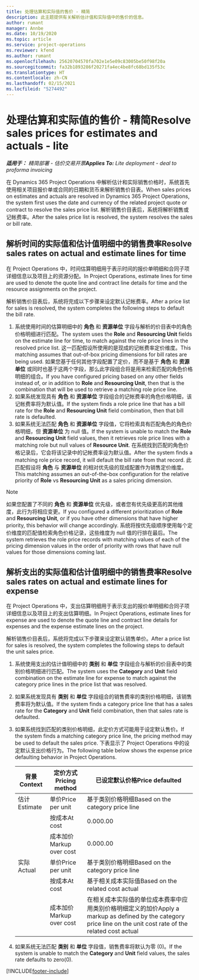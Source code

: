 ```yaml
---
title: 处理估算和实际值的售价 - 精简
description: 此主题提供有关解析估计值和实际值中的售价的信息。
author: rumant
manager: Annbe
ms.date: 10/19/2020
ms.topic: article
ms.service: project-operations
ms.reviewer: kfend
ms.author: rumant
ms.openlocfilehash: 25620704570fa702e1e5e09c83005be50f98f20a
ms.sourcegitcommit: fa32b1893286f20271fa4ec4be8fc68bd135f53c
ms.translationtype: HT
ms.contentlocale: zh-CN
ms.lasthandoff: 02/15/2021
ms.locfileid: "5274492"
---
```

# <a name="resolve-sales-prices-for-estimates-and-actuals---lite"></a><span data-ttu-id="96f5a-103">处理估算和实际值的售价 - 精简</span><span class="sxs-lookup"><span data-stu-id="96f5a-103">Resolve sales prices for estimates and actuals - lite</span></span>

<span data-ttu-id="96f5a-104">_**适用于：** 精简部署 - 估价交易开票_</span><span class="sxs-lookup"><span data-stu-id="96f5a-104">_**Applies To:** Lite deployment - deal to proforma invoicing_</span></span>

<span data-ttu-id="96f5a-105">在 Dynamics 365 Project Operations 中解析估计和实际销售价格时，系统首先使用相关项目报价单或合同的日期和货币来解析销售价目表。</span><span class="sxs-lookup"><span data-stu-id="96f5a-105">When sales prices on estimates and actuals are resolved in Dynamics 365 Project Operations, the system first uses the date and currency of the related project quote or contract to resolve the sales price list.</span></span> <span data-ttu-id="96f5a-106">解析销售价目表后，系统将解析销售或记帐费率。</span><span class="sxs-lookup"><span data-stu-id="96f5a-106">After the sales price list is resolved, the system resolves the sales or bill rate.</span></span>

## <a name="resolve-sales-rates-on-actual-and-estimate-lines-for-time"></a><span data-ttu-id="96f5a-107">解析时间的实际值和估计值明细中的销售费率</span><span class="sxs-lookup"><span data-stu-id="96f5a-107">Resolve sales rates on actual and estimate lines for time</span></span>

<span data-ttu-id="96f5a-108">在 Project Operations 中，时间估算明细用于表示时间的报价单明细和合同子项详细信息以及项目上的资源分配。</span><span class="sxs-lookup"><span data-stu-id="96f5a-108">In Project Operations, estimate lines for time are used to denote the quote line and contract line details for time and the resource assignments on the project.</span></span>

<span data-ttu-id="96f5a-109">解析销售价目表后，系统将完成以下步骤来设定默认记帐费率。</span><span class="sxs-lookup"><span data-stu-id="96f5a-109">After a price list for sales is resolved, the system completes the following steps to default the bill rate.</span></span>

1. <span data-ttu-id="96f5a-110">系统使用时间的估算明细中的 **角色** 和 **资源单位** 字段与解析的价目表中的角色价格明细进行匹配。</span><span class="sxs-lookup"><span data-stu-id="96f5a-110">The system uses the **Role** and **Resourcing Unit** fields on the estimate line for time, to match against the role price lines in the resolved price list.</span></span> <span data-ttu-id="96f5a-111">这一匹配假设所使用的是现成的记帐费率定价维度。</span><span class="sxs-lookup"><span data-stu-id="96f5a-111">This matching assumes that out-of-box pricing dimensions for bill rates are being used.</span></span> <span data-ttu-id="96f5a-112">如果您基于任何其他字段配置了定价，而不是基于 **角色** 和 **资源单位** 或同时也基于这两个字段，那么此字段组合将是用来检索匹配的角色价格明细的组合。</span><span class="sxs-lookup"><span data-stu-id="96f5a-112">If you have configured pricing based on any other fields instead of, or in addition to **Role** and **Resourcing Unit**, then that is the combination that will be used to retrieve a matching role price line.</span></span>
2. <span data-ttu-id="96f5a-113">如果系统发现具有 **角色** 和 **资源单位** 字段组合的记帐费率的角色价格明细，该记帐费率将为默认值。</span><span class="sxs-lookup"><span data-stu-id="96f5a-113">If the system finds a role price line that has a bill rate for the **Role** and **Resourcing Unit** field combination, then that bill rate is defaulted.</span></span>
3. <span data-ttu-id="96f5a-114">如果系统无法匹配 **角色** 和 **资源单位** 字段值，它将检索具有匹配角色的角色价格明细，但 **资源单位** 为 null 值。</span><span class="sxs-lookup"><span data-stu-id="96f5a-114">If the system is unable to match the **Role** and **Resourcing Unit** field values, then it retrieves role price lines with a matching role but null values of **Resource Unit**.</span></span> <span data-ttu-id="96f5a-115">在系统找到匹配的角色价格记录后，它会将该记录中的记帐费率设为默认值。</span><span class="sxs-lookup"><span data-stu-id="96f5a-115">After the system finds a matching role price record, it will default the bill rate from that record.</span></span> <span data-ttu-id="96f5a-116">此匹配假设将 **角色** 与 **资源单位** 的相对优先级的现成配置作为销售定价维度。</span><span class="sxs-lookup"><span data-stu-id="96f5a-116">This matching assumes an out-of-the-box configuration for the relative priority of **Role** vs **Resourcing Unit** as a sales pricing dimension.</span></span>

> [!NOTE]
> <span data-ttu-id="96f5a-117">如果您配置了不同的 **角色** 和 **资源单位** 优先级，或者您有优先级更高的其他维度，此行为将相应变更。</span><span class="sxs-lookup"><span data-stu-id="96f5a-117">If you configured a different prioritization of **Role** and **Resourcing Unit**, or if you have other dimensions that have higher priority, this behavior will change accordingly.</span></span> <span data-ttu-id="96f5a-118">系统将按优先级顺序使用每个定价维度的匹配值检索角色价格记录，这些维度为 null 值的行排在最后。</span><span class="sxs-lookup"><span data-stu-id="96f5a-118">The system retrieves the role price records with matching values of each of the pricing dimension values in the order of priority with rows that have null values for those dimensions coming last.</span></span>

## <a name="resolve-sales-rates-on-actual-and-estimate-lines-for-expense"></a><span data-ttu-id="96f5a-119">解析支出的实际值和估计值明细中的销售费率</span><span class="sxs-lookup"><span data-stu-id="96f5a-119">Resolve sales rates on actual and estimate lines for expense</span></span>

<span data-ttu-id="96f5a-120">在 Project Operations 中，支出估算明细用于表示支出的报价单明细和合同子项详细信息以及项目上的支出估算明细。</span><span class="sxs-lookup"><span data-stu-id="96f5a-120">In Project Operations, estimate lines for expense are used to denote the quote line and contract line details for expenses and the expense estimate lines on the project.</span></span>

<span data-ttu-id="96f5a-121">解析销售价目表后，系统将完成以下步骤来设定默认销售单价。</span><span class="sxs-lookup"><span data-stu-id="96f5a-121">After a price list for sales is resolved, the system completes the following steps to default the unit sales price.</span></span>

1. <span data-ttu-id="96f5a-122">系统使用支出的估计值明细中的 **类别** 和 **单位** 字段组合与解析的价目表中的类别价格明细进行匹配。</span><span class="sxs-lookup"><span data-stu-id="96f5a-122">The system uses the **Category** and **Unit** field combination on the estimate line for expense to match against the category price lines in the price list that was resolved.</span></span>
2. <span data-ttu-id="96f5a-123">如果系统发现具有 **类别** 和 **单位** 字段组合的销售费率的类别价格明细，该销售费率将为默认值。</span><span class="sxs-lookup"><span data-stu-id="96f5a-123">If the system finds a category price line that has a sales rate for the **Category** and **Unit** field combination, then that sales rate is defaulted.</span></span>
3. <span data-ttu-id="96f5a-124">如果系统找到匹配的类别价格明细，此定价方式可能用于设定默认售价。</span><span class="sxs-lookup"><span data-stu-id="96f5a-124">If the system finds a matching category price line, the pricing method may be used to default the sales price.</span></span> <span data-ttu-id="96f5a-125">下表显示了 Project Operations 中的设定默认支出价格行为。</span><span class="sxs-lookup"><span data-stu-id="96f5a-125">The following table below shows the expense price defaulting behavior in Project Operations.</span></span>

    | <span data-ttu-id="96f5a-126">背景</span><span class="sxs-lookup"><span data-stu-id="96f5a-126">Context</span></span> | <span data-ttu-id="96f5a-127">定价方式</span><span class="sxs-lookup"><span data-stu-id="96f5a-127">Pricing method</span></span> | <span data-ttu-id="96f5a-128">已设定默认价格</span><span class="sxs-lookup"><span data-stu-id="96f5a-128">Price defaulted</span></span> |
    | --- | --- | --- |
    | <span data-ttu-id="96f5a-129">估计</span><span class="sxs-lookup"><span data-stu-id="96f5a-129">Estimate</span></span> | <span data-ttu-id="96f5a-130">单价</span><span class="sxs-lookup"><span data-stu-id="96f5a-130">Price per unit</span></span> | <span data-ttu-id="96f5a-131">基于类别价格明细</span><span class="sxs-lookup"><span data-stu-id="96f5a-131">Based on the category price line</span></span> |
    | &nbsp; | <span data-ttu-id="96f5a-132">按成本</span><span class="sxs-lookup"><span data-stu-id="96f5a-132">At cost</span></span> | <span data-ttu-id="96f5a-133">0.00</span><span class="sxs-lookup"><span data-stu-id="96f5a-133">0.00</span></span> |
    | &nbsp; | <span data-ttu-id="96f5a-134">成本加价</span><span class="sxs-lookup"><span data-stu-id="96f5a-134">Markup over cost</span></span> | <span data-ttu-id="96f5a-135">0.00</span><span class="sxs-lookup"><span data-stu-id="96f5a-135">0.00</span></span> |
    | <span data-ttu-id="96f5a-136">实际</span><span class="sxs-lookup"><span data-stu-id="96f5a-136">Actual</span></span> | <span data-ttu-id="96f5a-137">单价</span><span class="sxs-lookup"><span data-stu-id="96f5a-137">Price per unit</span></span> | <span data-ttu-id="96f5a-138">基于类别价格明细</span><span class="sxs-lookup"><span data-stu-id="96f5a-138">Based on the category price line</span></span> |
    | &nbsp; | <span data-ttu-id="96f5a-139">按成本</span><span class="sxs-lookup"><span data-stu-id="96f5a-139">At cost</span></span> | <span data-ttu-id="96f5a-140">基于相关成本实际值</span><span class="sxs-lookup"><span data-stu-id="96f5a-140">Based on the related cost actual</span></span> |
    | &nbsp; | <span data-ttu-id="96f5a-141">成本加价</span><span class="sxs-lookup"><span data-stu-id="96f5a-141">Markup over cost</span></span> | <span data-ttu-id="96f5a-142">在相关成本实际值的单位成本费率中应用类别价格明细定义的加价</span><span class="sxs-lookup"><span data-stu-id="96f5a-142">Apply a markup as defined by the category price line on the unit cost rate of the related cost actual</span></span> |

4. <span data-ttu-id="96f5a-143">如果系统无法匹配 **类别** 和 **单位** 字段值，销售费率将默认为零 (0)。</span><span class="sxs-lookup"><span data-stu-id="96f5a-143">If the system is unable to match the **Category** and **Unit** field values, the sales rate defaults to zero(0).</span></span>


[!INCLUDE[footer-include](../../includes/footer-banner.md)]